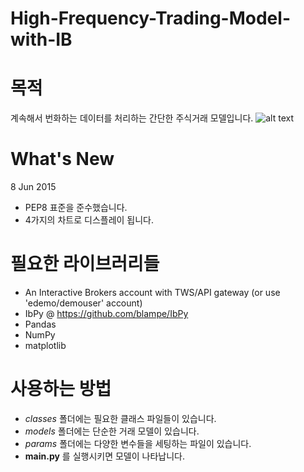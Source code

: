 # High-Frequency-Trading-Model-with-IB


목적
====================================
계속해서 번화하는 데이터를 처리하는 간단한 주식거래 모델입니다.
![alt text](https://github.com/jamesmawm/High-Frequency-Trading-Model-with-IB/blob/master/output/run_02_screenshot.png?raw=true "Chart output")


What's New
===
8 Jun 2015
- PEP8 표준을 준수했습니다.
- 4가지의 차트로 디스플레이 됩니다.

필요한 라이브러리들
===
- An Interactive Brokers account with TWS/API gateway (or use 'edemo/demouser' account)
- IbPy @ https://github.com/blampe/IbPy
- Pandas
- NumPy
- matplotlib

사용하는 방법
===
- *classes* 폴더에는 필요한 클래스 파일들이 있습니다.
- *models* 폴더에는 단순한 거래 모델이 있습니다.
- *params* 폴더에는 다양한 변수들을 세팅하는 파일이 있습니다.
- **main.py** 를 실행시키면 모델이 나타납니다.
